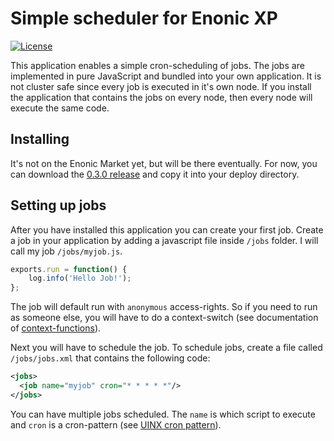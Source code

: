 # Simple scheduler for Enonic XP

[![License](https://img.shields.io/github/license/enonic/app-cronjob.svg)](http://www.apache.org/licenses/LICENSE-2.0.html)

This application enables a simple cron-scheduling of jobs. The jobs are implemented in pure JavaScript and bundled into your
own application. It is not cluster safe since every job is executed in it's own node. If you install the application that contains
the jobs on every node, then every node will execute the same code.

## Installing

It's not on the Enonic Market yet, but will be there eventually. For now, you can download the 
[0.3.0 release](http://repo.enonic.com/public/com/enonic/app/app-cronjob/0.3.0/app-cronjob-0.3.0.jar) and copy it into your 
deploy directory.

## Setting up jobs

After you have installed this application you can create your first job. Create a job in your application by adding a javascript
file inside ``/jobs`` folder. I will call my job ``/jobs/myjob.js``.

```js
exports.run = function() {
    log.info('Hello Job!');
};
```

The job will default run with ``anonymous`` access-rights. So if you need to run as someone else, you will have to do a context-switch 
(see documentation of [context-functions](http://repo.enonic.com/public/com/enonic/xp/docs/6.8.0/docs-6.8.0-libdoc.zip!/module-lib_xp_context.html)).

Next you will have to schedule the job. To schedule jobs, create a file called ``/jobs/jobs.xml`` that contains the following code:

```xml
<jobs>
  <job name="myjob" cron="* * * * *"/>
</jobs>
```

You can have multiple jobs scheduled. The ``name`` is which script to execute and ``cron`` is a cron-pattern 
(see [UINX cron pattern](https://en.wikipedia.org/wiki/Cron)).


